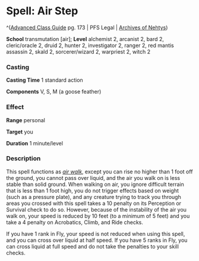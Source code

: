 # Spell: Air Step

^([Advanced Class Guide][ss-air-step] pg. 173 | PFS Legal | [Archives of Nehtys][sn-air-step])

**School** transmutation [air]; **Level** alchemist 2, arcanist 2, bard 2, cleric/oracle 2, druid 2, hunter 2, investigator 2, ranger 2, red mantis assassin 2, skald 2, sorcerer/wizard 2, warpriest 2, witch 2

### Casting

**Casting Time** 1 standard action  

**Components** V, S, M (a goose feather)

### Effect

**Range** personal  

**Target** you  

**Duration** 1 minute/level

### Description

This spell functions as _[air walk]_, except you can rise no higher than 1 foot off the ground, you cannot pass over liquid, and the air you walk on is less stable than solid ground. When walking on air, you ignore difficult terrain that is less than 1 foot high, you do not trigger effects based on weight (such as a pressure plate), and any creature trying to track you through areas you crossed with this spell takes a 10 penalty on its Perception or Survival check to do so. However, because of the instability of the air you walk on, your speed is reduced by 10 feet (to a minimum of 5 feet) and you take a 4 penalty on Acrobatics, Climb, and Ride checks.  

If you have 1 rank in Fly, your speed is not reduced when using this spell, and you can cross over liquid at half speed. If you have 5 ranks in Fly, you can cross liquid at full speed and do not take the penalties to your skill checks.

[ss-air-step]: http://paizo.com/products/btpy978v
[sn-air-step]: http://www.archivesofnethys.com/SpellDisplay.aspx?ItemName=Air%20Step
[air walk]: http://www.archivesofnethys.com/SpellDisplay.aspx?ItemName=air%20walk